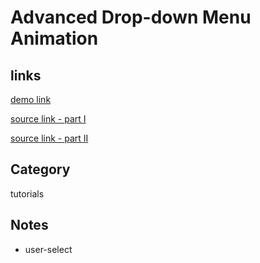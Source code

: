 # Advanced Drop-down Menu Animation

## links
[demo link](https://aldopolojr.github.io/drop-down/)

[source link - part I](https://youtu.be/A0NNmC3bazI)

[source link - part II](https://youtu.be/P01FdxjTQn4)

## Category
tutorials

## Notes
- user-select